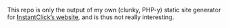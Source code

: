 This repo is only the output of my own (clunky, PHP-y) static site generator for [InstantClick’s website](http://instantclick.io/), and is thus not really interesting.
